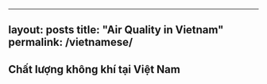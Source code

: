 
---
layout: posts
title:  "Air Quality in Vietnam"
permalink: /vietnamese/
---
## Chất lượng không khí tại Việt Nam

<!-- <h1>{{ page.title }}</h1>
<ul class="posts">
  {% for post in site.posts %}
    <li><span>{{ post.date | date_to_string }}</span> &raquo; <a href="{{ post.url }}" title="{{ post.title }}">{{ post.title }}</a></li>
  {% endfor %}
    
</ul> -->
